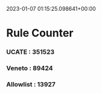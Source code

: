 2023-01-07 01:15:25.098641+00:00
# Rule Counter 
 ### UCATE : 351523

 ### Veneto : 89424

 ### Allowlist : 13927